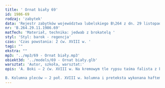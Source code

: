 ```yaml
---
title: ' Ornat biały 69'
id: 1986-69
rodzaj: 'zabytek'
data: 'Rejestr zabytków województwa lubelskiego B\264 z dn. 29 listopada 1986 r. '
nr: 'B.264.29.11.1986.69'
matTech: 'Materiał, technika: jedwab z brokatelą '
styl: 'Styl: barok - regencja'
czas: 'Czas powstania: 2 ćw. XVIII w. '
tagi: ""
ekstra: ""
mp3: '../mp3/69 - Ornat biały.mp3'
obiekt3d: '../models/69 - Ornat biały.glb'
warsztat: 'Autor, szkoła, warsztat:'
opis: 'A. Boki – 2 ćw. XVIII w. Na kremowym tle rypsu taśma falista z brokateli złotej. Taśma zawija się i przechodzi w rogi obfitości wypełnione palmetą. Rogi obfitości w nici srebrnej. Palmety w jedwabiu niebieskim i błękitnym. Obrzeże taśmy i prążki rogów z jedwabiu oliwkowego. Pośród taśm i rogów wije się ulistnione pnącze z kwiatem różowo – fioletowym. 

B. Kolumna pleców – 2 poł. XVIII w. kolumna i preteksta wykonana haftem krzyżykowym na kanwie w motyw pnącza winnej latorośli i róży. Liście w brązie i zieleni, w ich tle róża. Wierzchy liści czerwone, bądź żółte. Róże, w tle liści brązowych wykonane z koralików. Listowie róż w zielonym jedwabiu. Róże w tle liści zielonych wykonane jedwabiem czerwonym i brązowym /listowie róż w koraliku białym/. Gałązka w jasnych brązach, kiście w beżu, fiolecie i czerni. W obrzeżu liści koraliki mosiężne i żelazne.'
---
```

